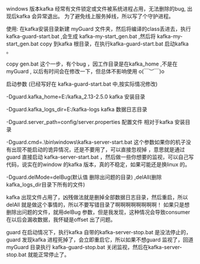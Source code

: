 windows 版本kafka 经常有文件锁定或文件被系统进程占用，无法删除的bug, 出现后kafka 会异常退出。 为了避免线上服务掉线，所以写了个守护进程。

使用: 在kafka安装目录新建 myGuard 文件夹，然后将编译的class丢进去，执行 kafka-guard-start.bat ,会生成 kafka-my-start_gen.bat ,然后将 kafka-my-start_gen.bat copy 到kafka 根目录，在执行kafka-guard-start.bat 启动kafka 。

copy gen.bat 这个一步，有个bug ，因工作目录是在kafka_home ,不是在myGuard , 以后有时间会在修改一下，但总体不影响使用 o(￣︶￣)o

启动参数 (已经写好在 kafka-guard-start.bat 中,按实际情况修改)

-Dguard.kafka_home=E:/kafka_2.13-2.5.0 kafka 安装目录

-Dguard.kafka_logs_dir=E:/kafka-logs kafka 数据日志目录

-Dguard.server_path=config/server.properties 配置文件 相对于kafka 安装目录

-Dguard.cmd=.\bin\windows\kafka-server-start.bat 这个参数如果你的机子没有出现不能启动的诡异情况，还是不要用了，可以直接忽视掉 ，意思就是通过guard 直接启动 kafka-server-start.bat ，然后做一些你想要的监视，可以自己写代码，说实在的window 的kafka 版本，真的不稳定，如果可能还是换linux 的。

-Dguard.delMode=delBug(默认值 删除出问题的目录) ,delAll(删除kafka_logs_dir目录下所有的文件)

kafka 出现文件占用了，凶残做法就是删掉全部数据日志目录，然后重启，所以 delAll 就是做这个事情的，所以不要写错目录了啊啊啊啊啊啊啊啊！ 如果只是想删除出问题的文件，就用delBug 参数，但是我发现，这种情况会导致consumer在以后会漏收数据，我怀疑是offset 出了问题。

guard 在启动情况下，执行kafka 自带的kafka-server-stop.bat 是没法停止的，guard 发现kafka 进程死掉了，会立即重启它，所以如果不想guard 监视了，回道myGuard 目录执行 kafka-guard-stop.bat 关闭监视，然后在kafka-server-stop.bat 就能正常停止了。
